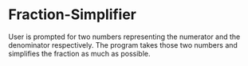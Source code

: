 # Fraction-Simplifier

User is prompted for two numbers representing the numerator and the denominator respectively.
The program takes those two numbers and simplifies the fraction as much as possible.
